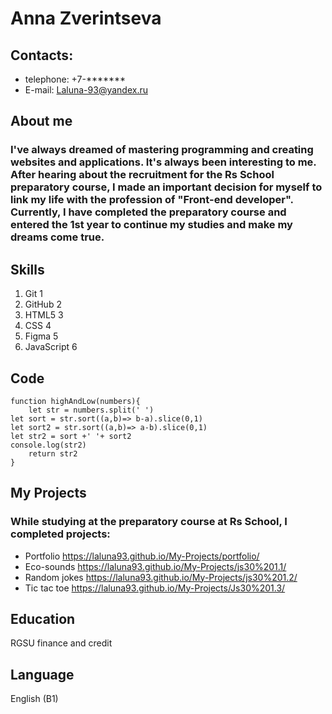# Anna Zverintseva #
## Contacts: ##
* telephone: +7-*******
* E-mail: Laluna-93@yandex.ru
## About me ##
### I've always dreamed of mastering programming and creating websites and applications. It's always been interesting to me. After hearing about the recruitment for the Rs School preparatory course, I made an important decision for myself to link my life with the profession of "Front-end developer". Currently, I have completed the preparatory course and entered the 1st year to continue my studies and make my dreams come true. ###
## Skills ##
1. Git 1
2. GitHub 2
3. HTML5 3
4. CSS 4
5. Figma 5
6.  JavaScript 6
## Code ##
```
function highAndLow(numbers){
    let str = numbers.split(' ')
let sort = str.sort((a,b)=> b-a).slice(0,1)
let sort2 = str.sort((a,b)=> a-b).slice(0,1)
let str2 = sort +' '+ sort2  
console.log(str2)
    return str2
}
```
## My Projects ##
### While studying at the preparatory course at Rs School, I completed projects: ###
* Portfolio https://laluna93.github.io/My-Projects/portfolio/
* Eco-sounds https://laluna93.github.io/My-Projects/js30%201.1/
* Random jokes https://laluna93.github.io/My-Projects/js30%201.2/
* Tic tac toe https://laluna93.github.io/My-Projects/Js30%201.3/
## Education ##
RGSU finance and credit 
## Language ##
 English (B1)
